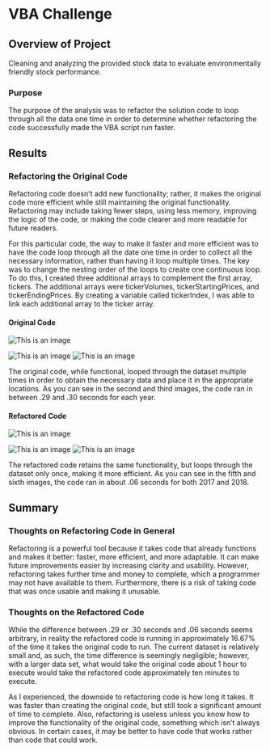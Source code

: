 # VBA Challenge

## Overview of Project

Cleaning and analyzing the provided stock data to evaluate environmentally friendly stock performance.

### Purpose

The purpose of the analysis was to refactor the solution code to loop through all the data one time in order to determine whether refactoring the code successfully made the VBA script run faster.

## Results

### Refactoring the Original Code

Refactoring code doesn’t add new functionality; rather, it makes the original code more efficient while still maintaining the original functionality.  Refactoring may include taking fewer steps, using less memory, improving the logic of the code, or making the code clearer and more readable for future readers.

For this particular code, the way to make it faster and more efficient was to have the code loop through all the date one time in order to collect all the necessary information, rather than having it loop multiple times.  The key was to change the nesting order of the loops to create one continuous loop.  To do this, I created three additional arrays to complement the first array, tickers.  The additional arrays were tickerVolumes, tickerStartingPrices, and tickerEndingPrices.  By creating a variable called tickerIndex, I was able to link each additional array to the ticker array.  

#### Original Code

![This is an image](https://github.com/amacancio/VBA_Challenge/blob/main/Resources/VBA%20Challenge%20Original%20Code.png)

![This is an image](https://github.com/amacancio/VBA_Challenge/blob/main/Resources/VBA%202017%20Original%20Code.png)
![This is an image](https://github.com/amacancio/VBA_Challenge/blob/main/Resources/VBA%202018%20Original%20Code.png)

The original code, while functional, looped through the dataset multiple times in order to obtain the necessary data and place it in the appropriate locations.  As you can see in the second and third images, the code ran in between .29 and .30 seconds for each year.

#### Refactored Code

![This is an image](https://github.com/amacancio/VBA_Challenge/blob/main/Resources/VBA%20Challenge%20Refactored%20Code.png)

![This is an image](https://github.com/amacancio/VBA_Challenge/blob/main/Resources/VBA_Challenge_2017.png)
![This is an image](https://github.com/amacancio/VBA_Challenge/blob/main/Resources/VBA_Challenge_2018.png)

The refactored code retains the same functionality, but loops through the dataset only once, making it more efficient.  As you can see in the fifth and sixth images, the code ran in about .06 seconds for both 2017 and 2018.

## Summary

### Thoughts on Refactoring Code in General

Refactoring is a powerful tool because it takes code that already functions and makes it better: faster, more efficient, and more adaptable.  It can make future improvements easier by increasing clarity and usability.  However, refactoring takes further time and money to complete, which a programmer may not have available to them.  Furthermore, there is a risk of taking code that was once usable and making it unusable.  

### Thoughts on the Refactored Code

While the difference between .29 or .30 seconds and .06 seconds seems arbitrary, in reality the refactored code is running in approximately 16.67% of the time it takes the original code to run.  The current dataset is relatively small and, as such, the time difference is seemingly negligible; however, with a larger data set, what would take the original code about 1 hour to execute would take the refactored code approximately ten minutes to execute.

As I experienced, the downside to refactoring code is how long it takes.  It was faster than creating the original code, but still took a significant amount of time to complete.  Also, refactoring is useless unless you know how to improve the functionality of the original code, something which isn’t always obvious.  In certain cases, it may be better to have code that works rather than code that could work.
